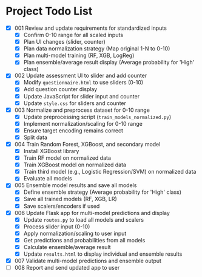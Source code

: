 # Project Todo List

- [X] 001 Review and update requirements for standardized inputs
  - [X] Confirm 0-10 range for all scaled inputs
  - [X] Plan UI changes (slider, counter)
  - [X] Plan data normalization strategy (Map original 1-N to 0-10)
  - [X] Plan multi-model training (RF, XGB, LogReg)
  - [X] Plan ensemble/average result display (Average probability for 'High' class)
- [X] 002 Update assessment UI to slider and add counter
  - [X] Modify `questionnaire.html` to use sliders (0-10)
  - [X] Add question counter display
  - [X] Update JavaScript for slider input and counter
  - [X] Update `style.css` for sliders and counter
- [X] 003 Normalize and preprocess dataset for 0-10 range
  - [X] Update preprocessing script (`train_models_normalized.py`)
  - [X] Implement normalization/scaling for 0-10 range
  - [X] Ensure target encoding remains correct
  - [X] Split data
- [X] 004 Train Random Forest, XGBoost, and secondary model
  - [X] Install XGBoost library
  - [X] Train RF model on normalized data
  - [X] Train XGBoost model on normalized data
  - [X] Train third model (e.g., Logistic Regression/SVM) on normalized data
  - [X] Evaluate all models
- [X] 005 Ensemble model results and save all models
  - [X] Define ensemble strategy (Average probability for 'High' class)
  - [X] Save all trained models (RF, XGB, LR)
  - [X] Save scalers/encoders if used
- [X] 006 Update Flask app for multi-model predictions and display
  - [X] Update `routes.py` to load all models and scalers
  - [X] Process slider input (0-10)
  - [X] Apply normalization/scaling to user input
  - [X] Get predictions and probabilities from all models
  - [X] Calculate ensemble/average result
  - [X] Update `results.html` to display individual and ensemble results
- [X] 007 Validate multi-model predictions and ensemble output
- [ ] 008 Report and send updated app to user
